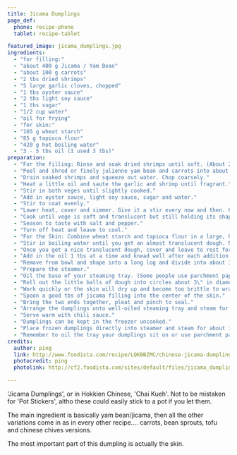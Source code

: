 ```yaml
---
title: Jicama Dumplings
page_def:
  phone: recipe-phone
  tablet: recipe-tablet

featured_image: jicama_dumplings.jpg
ingredients:
  - "for filling:"
  - "about 400 g Jicama / Yam Bean"
  - "about 100 g carrots"
  - "2 tbs dried shrimps"
  - "5 large garlic cloves, chopped"
  - "1 tbs oyster sauce"
  - "2 tbs light soy sauce"
  - "1 tbs sugar"
  - "1/2 cup water"
  - "oil for frying"
  - "for skin:"
  - "165 g wheat starch"
  - "85 g tapioca flour"
  - "420 g hot boiling water"
  - "3 - 5 tbs oil (I used 3 tbs)"
preparation:
  - "For the filling: Rinse and soak dried shrimps until soft. (About 20 mins)"
  - "Peel and shred or finely julienne yam bean and carrots into about 3\" long strips."
  - "Drain soaked shrimps and squeeze out water. Chop coarsely."
  - "Heat a little oil and saute the garlic and shrimp until fragrant."
  - "Stir in both veges until slightly cooked."
  - "Add in oyster sauce, light soy sauce, sugar and water."
  - "Stir to coat evenly."
  - "Lower heat, cover and simmer. Give it a stir every now and then. Check often to see if you need to add more water."
  - "Cook until vege is soft and translucent but still holding its shape (not too mushy)."
  - "Season to taste with salt and pepper."
  - "Turn off heat and leave to cool."
  - "For the Skin: Combine wheat starch and tapioca flour in a large, heatproof mixing bowl."
  - "Stir in boiling water until you get an almost translucent dough. Note: This was tough to do as the dough was very sticky and firm so I gave up and transferred to my Kenwood Chef mixer with a dough hook to mix and knead."
  - "Once you get a nice translucent dough, cover and leave to rest for about 10 mins."
  - "Add in the oil 1 tbs at a time and knead well after each addition. Keep at it until all 3 tbs oil are used up."
  - "Remove from bowl and shape into a long log and divide into about 30 - 35 pieces, depending on how big you want your dumplings to be."
  - "Prepare the steamer."
  - "Oil the base of your steaming tray. (Some people use parchment paper)"
  - "Roll out the little balls of dough into circles about 3\" in diameter."
  - "Work quickly or the skin will dry up and become too brittle to wrap or cover with a damp cloth in between."
  - "Spoon a good tbs of jicama filling into the center of the skin."
  - "Bring the two ends together, pleat and pinch to seal."
  - "Arrange the dumplings onto well-oiled steaming tray and steam for 15 - 18 mins or until skin is translucent."
  - "Serve warm with chili sauce."
  - "Dumplings can be kept in the freezer uncooked."
  - "Place frozen dumplings directly into steamer and steam for about 15 - 18 mins or until translucent."
  - "Remember to oil the tray your dumplings sit on or use parchment paper to line."
credits:
  author: ping
  link: http://www.foodista.com/recipe/LQKBBZMC/chinese-jicama-dumplings
  photocredit: ping
  photolink: http://cf2.foodista.com/sites/default/files/jicama_dumplings.jpg

---
```


'Jicama Dumplings', or in Hokkien Chinese, 'Chai Kueh'. Not to be mistaken for 'Pot Stickers', altho these could easily stick to a pot if you let them.

The main ingredient is basically yam bean/jicama, then all the other variations come in as in every other recipe.... carrots, bean sprouts, tofu and chinese chives versions.

The most important part of this dumpling is actually the skin.
